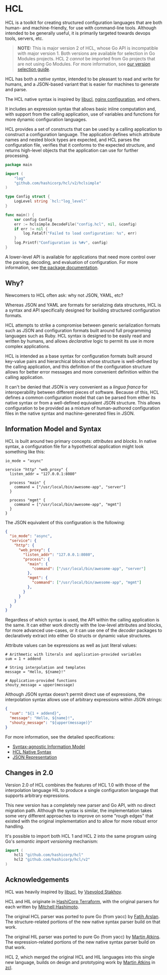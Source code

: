 # HCL

HCL is a toolkit for creating structured configuration languages that are
both human- and machine-friendly, for use with command-line tools.
Although intended to be generally useful, it is primarily targeted
towards devops tools, servers, etc.

> **NOTE:** This is major version 2 of HCL, whose Go API is incompatible with
> major version 1. Both versions are available for selection in Go Modules
> projects. HCL 2 _cannot_ be imported from Go projects that are not using Go Modules. For more information, see
> [our version selection guide](https://github.com/hashicorp/hcl/wiki/Version-Selection).

HCL has both a _native syntax_, intended to be pleasant to read and write for
humans, and a JSON-based variant that is easier for machines to generate
and parse.

The HCL native syntax is inspired by [libucl](https://github.com/vstakhov/libucl),
[nginx configuration](http://nginx.org/en/docs/beginners_guide.html#conf_structure),
and others.

It includes an expression syntax that allows basic inline computation and,
with support from the calling application, use of variables and functions
for more dynamic configuration languages.

HCL provides a set of constructs that can be used by a calling application to
construct a configuration language. The application defines which attribute
names and nested block types are expected, and HCL parses the configuration
file, verifies that it conforms to the expected structure, and returns
high-level objects that the application can use for further processing.

```go
package main

import (
	"log"
	"github.com/hashicorp/hcl/v2/hclsimple"
)

type Config struct {
	LogLevel string `hcl:"log_level"`
}

func main() {
	var config Config
	err := hclsimple.DecodeFile("config.hcl", nil, &config)
	if err != nil {
		log.Fatalf("Failed to load configuration: %s", err)
	}
	log.Printf("Configuration is %#v", config)
}
```

A lower-level API is available for applications that need more control over
the parsing, decoding, and evaluation of configuration. For more information,
see [the package documentation](https://pkg.go.dev/github.com/hashicorp/hcl/v2).

## Why?

Newcomers to HCL often ask: why not JSON, YAML, etc?

Whereas JSON and YAML are formats for serializing data structures, HCL is
a syntax and API specifically designed for building structured configuration
formats.

HCL attempts to strike a compromise between generic serialization formats
such as JSON and configuration formats built around full programming languages
such as Ruby. HCL syntax is designed to be easily read and written by humans,
and allows _declarative_ logic to permit its use in more complex applications.

HCL is intended as a base syntax for configuration formats built
around key-value pairs and hierarchical blocks whose structure is well-defined
by the calling application, and this definition of the configuration structure
allows for better error messages and more convenient definition within the
calling application.

It can't be denied that JSON is very convenient as a _lingua franca_
for interoperability between different pieces of software. Because of this,
HCL defines a common configuration model that can be parsed from either its
native syntax or from a well-defined equivalent JSON structure. This allows
configuration to be provided as a mixture of human-authored configuration
files in the native syntax and machine-generated files in JSON.

## Information Model and Syntax

HCL is built around two primary concepts: _attributes_ and _blocks_. In
native syntax, a configuration file for a hypothetical application might look
something like this:

```hcl
io_mode = "async"

service "http" "web_proxy" {
  listen_addr = "127.0.0.1:8080"

  process "main" {
    command = ["/usr/local/bin/awesome-app", "server"]
  }

  process "mgmt" {
    command = ["/usr/local/bin/awesome-app", "mgmt"]
  }
}
```

The JSON equivalent of this configuration is the following:

```json
{
  "io_mode": "async",
  "service": {
    "http": {
      "web_proxy": {
        "listen_addr": "127.0.0.1:8080",
        "process": {
          "main": {
            "command": ["/usr/local/bin/awesome-app", "server"]
          },
          "mgmt": {
            "command": ["/usr/local/bin/awesome-app", "mgmt"]
          },
        }
      }
    }
  }
}
```

Regardless of which syntax is used, the API within the calling application
is the same. It can either work directly with the low-level attributes and
blocks, for more advanced use-cases, or it can use one of the _decoder_
packages to declaratively extract into either Go structs or dynamic value
structures.

Attribute values can be expressions as well as just literal values:

```hcl
# Arithmetic with literals and application-provided variables
sum = 1 + addend

# String interpolation and templates
message = "Hello, ${name}!"

# Application-provided functions
shouty_message = upper(message)
```

Although JSON syntax doesn't permit direct use of expressions, the interpolation
syntax allows use of arbitrary expressions within JSON strings:

```json
{
  "sum": "${1 + addend}",
  "message": "Hello, ${name}!",
  "shouty_message": "${upper(message)}"
}
```

For more information, see the detailed specifications:

* [Syntax-agnostic Information Model](spec.md)
* [HCL Native Syntax](hclsyntax/spec.md)
* [JSON Representation](json/spec.md)

## Changes in 2.0

Version 2.0 of HCL combines the features of HCL 1.0 with those of the
interpolation language HIL to produce a single configuration language that
supports arbitrary expressions.

This new version has a completely new parser and Go API, with no direct
migration path. Although the syntax is similar, the implementation takes some
very different approaches to improve on some "rough edges" that existed with
the original implementation and to allow for more robust error handling.

It's possible to import both HCL 1 and HCL 2 into the same program using Go's
_semantic import versioning_ mechanism:

```go
import (
    hcl1 "github.com/hashicorp/hcl"
    hcl2 "github.com/hashicorp/hcl/v2"
)
```

## Acknowledgements

HCL was heavily inspired by [libucl](https://github.com/vstakhov/libucl),
by [Vsevolod Stakhov](https://github.com/vstakhov).

HCL and HIL originate in [HashiCorp Terraform](https://terraform.io/),
with the original parsers for each written by
[Mitchell Hashimoto](https://github.com/mitchellh).

The original HCL parser was ported to pure Go (from yacc) by
[Fatih Arslan](https://github.com/fatih). The structure-related portions of
the new native syntax parser build on that work.

The original HIL parser was ported to pure Go (from yacc) by
[Martin Atkins](https://github.com/apparentlymart). The expression-related
portions of the new native syntax parser build on that work.

HCL 2, which merged the original HCL and HIL languages into this single new
language, builds on design and prototyping work by
[Martin Atkins](https://github.com/apparentlymart) in
[zcl](https://github.com/zclconf/go-zcl).
